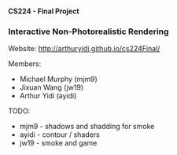 #### CS224 - Final Project
### Interactive Non-Photorealistic Rendering

Website:
http://arthuryidi.github.io/cs224Final/

Members:
- Michael Murphy (mjm9)
- Jixuan Wang (jw19)
- Arthur Yidi (ayidi)


TODO:
- mjm9 - shadows and shadding for smoke
- ayidi - contour / shaders
- jw19 - smoke and game
